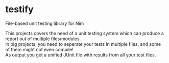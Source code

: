 # testify
File-based unit testing library for Nim

This projects covers the need of a unit testing system which can produce a report out of multiple files/modules.  
In big projects, you need to seperate your tests in multiple files, and some of them might not even compile!  
As output you get a unified JUnit file with results from all your test files.
